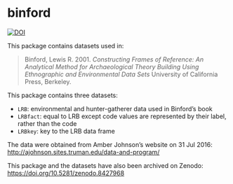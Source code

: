 
<!-- README.md is generated from README.Rmd. Please edit that file -->

# binford

[![DOI](https://zenodo.org/badge/64598340.svg)](https://zenodo.org/badge/latestdoi/64598340)

This package contains datasets used in:

> Binford, Lewis R. 2001. *Constructing Frames of Reference: An
> Analytical Method for Archaeological Theory Building Using
> Ethnographic and Environmental Data Sets* University of California
> Press, Berkeley.

This package contains three datasets:

- `LRB`: environmental and hunter-gatherer data used in Binford’s book
- `LRBfact`: equal to LRB except code values are represented by their
  label, rather than the code
- `LRBkey`: key to the LRB data frame

The data were obtained from Amber Johnson’s website on 31 Jul 2016:
<http://ajohnson.sites.truman.edu/data-and-program/>

This package and the datasets have also been archived on Zenodo:
<https://doi.org/10.5281/zenodo.8427968>
